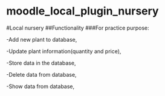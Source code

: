 # moodle_local_plugin_nursery
#Local nursery
##Functionality
###For practice purpose:

-Add new plant to database,

-Update plant information(quantity and price),

-Store data in the database,

-Delete data from database,

-Show data from database,